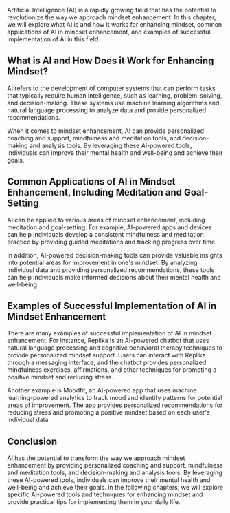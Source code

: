 
Artificial Intelligence (AI) is a rapidly growing field that has the potential to revolutionize the way we approach mindset enhancement. In this chapter, we will explore what AI is and how it works for enhancing mindset, common applications of AI in mindset enhancement, and examples of successful implementation of AI in this field.

What is AI and How Does it Work for Enhancing Mindset?
------------------------------------------------------

AI refers to the development of computer systems that can perform tasks that typically require human intelligence, such as learning, problem-solving, and decision-making. These systems use machine learning algorithms and natural language processing to analyze data and provide personalized recommendations.

When it comes to mindset enhancement, AI can provide personalized coaching and support, mindfulness and meditation tools, and decision-making and analysis tools. By leveraging these AI-powered tools, individuals can improve their mental health and well-being and achieve their goals.

Common Applications of AI in Mindset Enhancement, Including Meditation and Goal-Setting
---------------------------------------------------------------------------------------

AI can be applied to various areas of mindset enhancement, including meditation and goal-setting. For example, AI-powered apps and devices can help individuals develop a consistent mindfulness and meditation practice by providing guided meditations and tracking progress over time.

In addition, AI-powered decision-making tools can provide valuable insights into potential areas for improvement in one's mindset. By analyzing individual data and providing personalized recommendations, these tools can help individuals make informed decisions about their mental health and well-being.

Examples of Successful Implementation of AI in Mindset Enhancement
------------------------------------------------------------------

There are many examples of successful implementation of AI in mindset enhancement. For instance, Replika is an AI-powered chatbot that uses natural language processing and cognitive behavioral therapy techniques to provide personalized mindset support. Users can interact with Replika through a messaging interface, and the chatbot provides personalized mindfulness exercises, affirmations, and other techniques for promoting a positive mindset and reducing stress.

Another example is Moodfit, an AI-powered app that uses machine learning-powered analytics to track mood and identify patterns for potential areas of improvement. The app provides personalized recommendations for reducing stress and promoting a positive mindset based on each user's individual data.

Conclusion
----------

AI has the potential to transform the way we approach mindset enhancement by providing personalized coaching and support, mindfulness and meditation tools, and decision-making and analysis tools. By leveraging these AI-powered tools, individuals can improve their mental health and well-being and achieve their goals. In the following chapters, we will explore specific AI-powered tools and techniques for enhancing mindset and provide practical tips for implementing them in your daily life.

